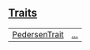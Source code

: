 
[Traits](./core-pedersen-traits.md)
 ---
| | |
|:---|:---|
| [PedersenTrait](./core-pedersen-PedersenTrait.md) | [...](./core-pedersen-PedersenTrait.md) |

